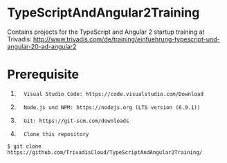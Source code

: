 # TypeScriptAndAngular2Training
Contains projects for the TypeScript and Angular 2 startup training at Trivadis:
http://www.trivadis.com/de/training/einfuehrung-typescript-und-angular-20-ad-angular2


# Prerequisite
1.       Visual Studio Code: https://code.visualstudio.com/Download
2.       Node.js und NPM: https://nodejs.org (LTS version (6.9.1))
3.       Git: https://git-scm.com/downloads 
4.       Clone this repository


```
$ git clone https://github.com/TrivadisCloud/TypeScriptAndAngular2Training/
```
